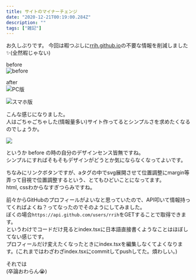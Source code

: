 ```yaml
---
title: サイトのマイナーチェンジ
date: "2020-12-21T00:19:00.284Z"
description: ""
tags: ["雑記"]
---
```


お久しぶりです。
今回は暇つぶしに[rrih.github.io](https://rrih.github.io)の不要な情報を削減しました✨(全然暇じゃない)

before  
![before](../assets/before_top_screen.png)

after  
![PC版](../assets/top_screen_shot_20201221.png)

![スマホ版](../assets/top_screen_shot_sp_20201221.png)

こんな感じになりました。  
人はごちゃごちゃした(情報量多い)サイト作ってるとシンプルさを求めたくなるのでしょうか。

![](../assets/kouiunodeiindayo_kouiunode.jpeg)

というか before の時の自分のデザインセンス皆無ですね。  
シンプルにすればそもそもデザインがどうとか気にならなくなってよいです。

ちなみにリンクボタンですが、aタグの中でsvg展開させて位置調整にmargin等弄って目視で位置調整するという、とてもひどいことになってます。  
html, cssわからなすぎつらみですね。  

前々からGitHubのプロフィールがよいなと思っていたので、API叩いて情報持ってくればよくね？ってなったのでそのようにしてみました。  
ぼくの場合`https://api.github.com/users/rrih`をGETすることで取得できます。  
というわけでコードだけ見るとindex.tsxに日本語直接書くようなことはほぼしてない感じです。  
プロフィールだけ変えたくなったときにindex.tsxを編集しなくてよくなります。(これまではわざわざindex.tsxにcommitしてpushしてた。煩わしい。)

それでは  
(卒論おわらん😭)